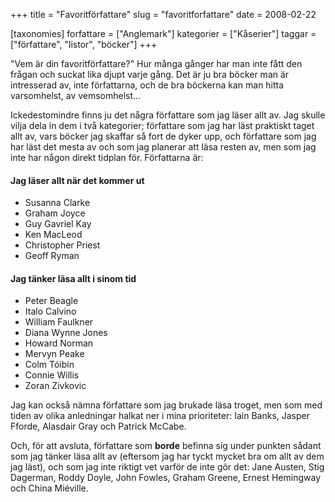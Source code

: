 +++
title = "Favoritförfattare"
slug = "favoritforfattare"
date = 2008-02-22

[taxonomies]
forfattare = ["Anglemark"]
kategorier = ["Kåserier"]
taggar = ["författare", "listor", "böcker"]
+++

"Vem är din favoritförfattare?" Hur många gånger har man inte fått den frågan och suckat lika djupt varje gång. Det är ju bra böcker man är intresserad av, inte författarna, och de bra böckerna kan man hitta varsomhelst, av vemsomhelst...

Ickedestomindre finns ju det några författare som jag läser allt av. Jag skulle vilja dela in dem i två kategorier; författare som jag har läst praktiskt taget allt av, vars böcker jag skaffar så fort de dyker upp, och författare som jag har läst det mesta av och som jag planerar att läsa resten av, men som jag inte har någon direkt tidplan för. Författarna är:
<h4>Jag läser allt när det kommer ut</h4>
<ul>
	<li>Susanna Clarke</li>
	<li>Graham Joyce</li>
	<li>Guy Gavriel Kay</li>
	<li>Ken MacLeod</li>
	<li>Christopher Priest</li>
	<li>Geoff Ryman</li>
</ul>
<h4>Jag tänker läsa allt i sinom tid</h4>
<ul>
	<li>Peter Beagle</li>
	<li>Italo Calvino</li>
	<li>William Faulkner</li>
	<li>Diana Wynne Jones</li>
	<li>Howard Norman</li>
	<li>Mervyn Peake</li>
	<li>Colm Tóibín</li>
	<li>Connie Willis</li>
	<li>Zoran Zivkovic</li>
</ul>
Jag kan också nämna författare som jag brukade läsa troget, men som med tiden av olika anledningar halkat ner i mina prioriteter: Iain Banks, Jasper Fforde, Alasdair Gray och Patrick McCabe.

Och, för att avsluta, författare som <strong>borde</strong> befinna sig under punkten sådant som jag tänker läsa allt av (eftersom jag har tyckt mycket bra om allt av dem jag läst), och som jag inte riktigt vet varför de inte gör det: Jane Austen, Stig Dagerman, Roddy Doyle, John Fowles, Graham Greene, Ernest Hemingway och China Miéville.
